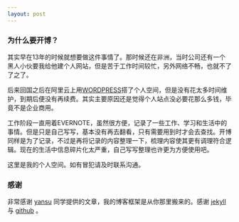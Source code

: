 ```yaml
---
layout: post
---
```


### 为什么要开博？
其实早在13年的时候就想要做这件事情了。那时候还在非洲，当时公司还有一个黑人小伙要我给他建个人网站，但是苦于工作时间较忙，另外网络不畅，也就不了了之了。

后来回国之后在阿里云上用[WORDPRESS](https://wordpress.org/)搭了个人空间，但是没有花太多时间维护，到期后便没有再续费。其实主要原因还是觉得个人站点没必要花那么多钱，毕竟不是企业商用。

工作阶段一直用着EVERNOTE，虽然很方便，记录了一些工作、学习和生活中的事情。但是只是自己写写，基本没有再去翻看，只有需要用到时才会去查找。开博同样是为了记录，不过是再将记录的内容整理一下，梳理内容使其更有调理符合逻辑。现在的生活中信息碎片化太严重，自己写写整理也许更为方便使用吧。

这里是我的个人空间。如有冒犯请及时联系沟通。

### 感谢
非常感谢 [yansu](http://yansu.org/) 同学提供的文章，我的博客框架是从你那里搬来的。感谢 [jekyll](http://jekyllrb.com/) 与 [github](https://pages.github.com/) 。
